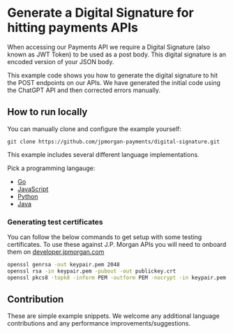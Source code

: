 # Generate a Digital Signature for hitting payments APIs

When accessing our Payments API we require a Digital Signature (also known as JWT Token) to be used as a post body.
This digital signature is an encoded version of your JSON body. 

This example code shows you how to generate the digital signature to hit the POST endpoints on our APIs.
We have generated the initial code using the ChatGPT API and then corrected errors manually.

## How to run locally

You can manually clone and configure the example yourself:

```
git clone https://github.com/jpmorgan-payments/digital-signature.git
```

This example includes several different language implementations.

Pick a programming langauge:

- [Go](./go/)
- [JavaScript](./js/)
- [Python](./python/)
- [Java](./java/)

### Generating test certificates

You can follow the below commands to get setup with some testing certificates. To use these against J.P. Morgan APIs you will need to onboard them on [developer.jpmorgan.com](developer.jpmorgan.com)

```bash
openssl genrsa -out keypair.pem 2048
openssl rsa -in keypair.pem -pubout -out publickey.crt
openssl pkcs8 -topk8 -inform PEM -outform PEM -nocrypt -in keypair.pem -out pkcs8.key
```

## Contribution

These are simple example snippets.
We welcome any additional language contributions and any performance improvements/suggestions.
